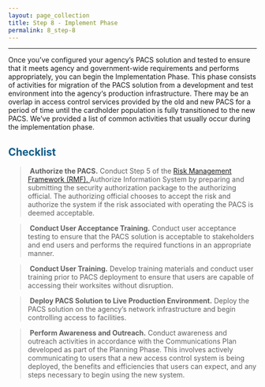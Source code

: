 ```yaml
---
layout: page_collection
title: Step 8 - Implement Phase
permalink: 8_step-8
---
```

<script>
$(function() {
  $( "#accordion" ).accordion({
    heightStyle: "content",
    collapsible: "true",
    active: "false"
  });
});
</script>

<script src="https://use.fontawesome.com/e20c671b68.js"></script>
-----------------------------------------------------------

Once you’ve configured your agency’s PACS solution and tested to ensure that it meets agency and government-wide requirements and performs appropriately, you can begin the Implementation Phase. This phase consists of activities for migration of the PACS solution from a development and test environment into the agency‘s production infrastructure. There may be an overlap in access control services provided by the old and new PACS for a period of time until the cardholder population is fully transitioned to the new PACS. We’ve provided a list of common activities that usually occur during the implementation phase.

## <span style="color: #0C5C89">**Checklist**</span>

> <i class="fa fa-check-square-o"></i> &nbsp;**Authorize the PACS.** Conduct Step 5 of the <a href="http://csrc.nist.gov/groups/SMA/fisma/framework.html" target="_blank"> Risk Management Framework (RMF). </a> Authorize Information System by preparing and submitting the security authorization package to the authorizing official. The authorizing official chooses to accept the risk and authorize the system if the risk associated with operating the PACS is deemed acceptable.  

> <i class="fa fa-check-square-o"></i> &nbsp;**Conduct User Acceptance Training.** Conduct user acceptance testing to ensure that the PACS solution is acceptable to stakeholders and end users and performs the required functions in an appropriate manner.

> <i class="fa fa-check-square-o"></i> &nbsp;**Conduct User Training.** Develop training materials and conduct user training prior to PACS deployment to ensure that users are capable of accessing their worksites without disruption.

> <i class="fa fa-check-square-o"></i> &nbsp;**Deploy PACS Solution to Live Production Environment.** Deploy the PACS solution on the agency’s network infrastructure and begin controlling access to facilities.

> <i class="fa fa-check-square-o"></i> &nbsp;**Perform Awareness and Outreach.** Conduct awareness and outreach activities in accordance with the Communications Plan developed as part of the Planning Phase. This involves actively communicating to users that a new access control system is being deployed, the benefits and efficiencies that users can expect, and any steps necessary to begin using the new system.










